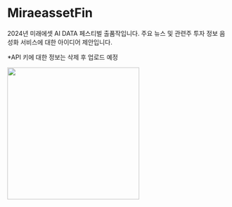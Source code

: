 # MiraeassetFin
2024년 미래에셋 AI DATA 페스티벌 출품작입니다.
주요 뉴스 및 관련주 투자 정보 음성화 서비스에 대한 아이디어 제안입니다.

*API 키에 대한 정보는 삭제 후 업로드 예정




<img width ="300" src= "https://github.com/user-attachments/assets/48483343-8da6-4a7c-9e33-ab08bf8b52cb">
